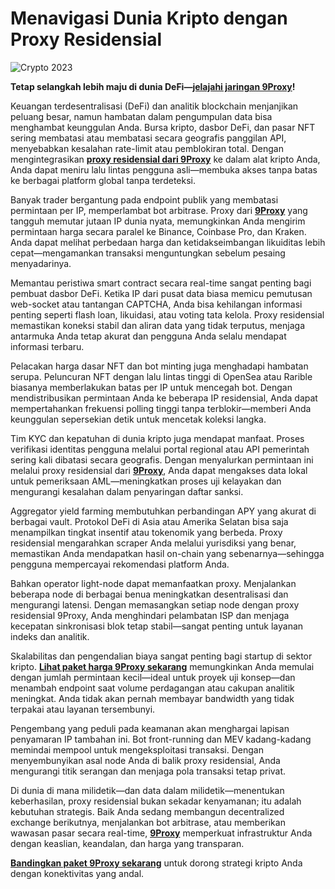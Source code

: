 # Menavigasi Dunia Kripto dengan Proxy Residensial

![Crypto 2023](https://media.vneconomy.vn/images/upload/2023/03/21/crypto-2023.png)

**Tetap selangkah lebih maju di dunia DeFi—[jelajahi jaringan 9Proxy](https://9proxyofficial.short.gy/github-homepage-nathan275)!**

Keuangan terdesentralisasi (DeFi) dan analitik blockchain menjanjikan peluang besar, namun hambatan dalam pengumpulan data bisa menghambat keunggulan Anda. Bursa kripto, dasbor DeFi, dan pasar NFT sering membatasi atau membatasi secara geografis panggilan API, menyebabkan kesalahan rate-limit atau pemblokiran total. Dengan mengintegrasikan **[proxy residensial dari 9Proxy](https://9proxyofficial.short.gy/github-homepage-nathan275)** ke dalam alat kripto Anda, Anda dapat meniru lalu lintas pengguna asli—membuka akses tanpa batas ke berbagai platform global tanpa terdeteksi.

Banyak trader bergantung pada endpoint publik yang membatasi permintaan per IP, memperlambat bot arbitrase. Proxy dari **[9Proxy](https://9proxyofficial.short.gy/github-homepage-nathan275)** yang tangguh memutar jutaan IP dunia nyata, memungkinkan Anda mengirim permintaan harga secara paralel ke Binance, Coinbase Pro, dan Kraken. Anda dapat melihat perbedaan harga dan ketidakseimbangan likuiditas lebih cepat—mengamankan transaksi menguntungkan sebelum pesaing menyadarinya.

Memantau peristiwa smart contract secara real-time sangat penting bagi pembuat dasbor DeFi. Ketika IP dari pusat data biasa memicu pemutusan web-socket atau tantangan CAPTCHA, Anda bisa kehilangan informasi penting seperti flash loan, likuidasi, atau voting tata kelola. Proxy residensial memastikan koneksi stabil dan aliran data yang tidak terputus, menjaga antarmuka Anda tetap akurat dan pengguna Anda selalu mendapat informasi terbaru.

Pelacakan harga dasar NFT dan bot minting juga menghadapi hambatan serupa. Peluncuran NFT dengan lalu lintas tinggi di OpenSea atau Rarible biasanya memberlakukan batas per IP untuk mencegah bot. Dengan mendistribusikan permintaan Anda ke beberapa IP residensial, Anda dapat mempertahankan frekuensi polling tinggi tanpa terblokir—memberi Anda keunggulan sepersekian detik untuk mencetak koleksi langka.

Tim KYC dan kepatuhan di dunia kripto juga mendapat manfaat. Proses verifikasi identitas pengguna melalui portal regional atau API pemerintah sering kali dibatasi secara geografis. Dengan menyalurkan permintaan ini melalui proxy residensial dari **[9Proxy](https://9proxyofficial.short.gy/github-homepage-nathan275)**, Anda dapat mengakses data lokal untuk pemeriksaan AML—meningkatkan proses uji kelayakan dan mengurangi kesalahan dalam penyaringan daftar sanksi.

Aggregator yield farming membutuhkan perbandingan APY yang akurat di berbagai vault. Protokol DeFi di Asia atau Amerika Selatan bisa saja menampilkan tingkat insentif atau tokenomik yang berbeda. Proxy residensial mengarahkan scraper Anda melalui yurisdiksi yang benar, memastikan Anda mendapatkan hasil on-chain yang sebenarnya—sehingga pengguna mempercayai rekomendasi platform Anda.

Bahkan operator light-node dapat memanfaatkan proxy. Menjalankan beberapa node di berbagai benua meningkatkan desentralisasi dan mengurangi latensi. Dengan memasangkan setiap node dengan proxy residensial 9Proxy, Anda menghindari pelambatan ISP dan menjaga kecepatan sinkronisasi blok tetap stabil—sangat penting untuk layanan indeks dan analitik.

Skalabilitas dan pengendalian biaya sangat penting bagi startup di sektor kripto. **[Lihat paket harga 9Proxy sekarang](https://9proxyofficial.short.gy/github-pricing-nathan275)** memungkinkan Anda memulai dengan jumlah permintaan kecil—ideal untuk proyek uji konsep—dan menambah endpoint saat volume perdagangan atau cakupan analitik meningkat. Anda tidak akan pernah membayar bandwidth yang tidak terpakai atau layanan tersembunyi.

Pengembang yang peduli pada keamanan akan menghargai lapisan penyamaran IP tambahan ini. Bot front-running dan MEV kadang-kadang memindai mempool untuk mengeksploitasi transaksi. Dengan menyembunyikan asal node Anda di balik proxy residensial, Anda mengurangi titik serangan dan menjaga pola transaksi tetap privat.

Di dunia di mana milidetik—dan data dalam milidetik—menentukan keberhasilan, proxy residensial bukan sekadar kenyamanan; itu adalah kebutuhan strategis. Baik Anda sedang membangun decentralized exchange berikutnya, menjalankan bot arbitrase, atau memberikan wawasan pasar secara real-time, **[9Proxy](https://9proxyofficial.short.gy/github-homepage-nathan275)** memperkuat infrastruktur Anda dengan keaslian, keandalan, dan harga yang transparan.

**[Bandingkan paket 9Proxy sekarang](https://9proxyofficial.short.gy/github-pricing-nathan275)** untuk dorong strategi kripto Anda dengan konektivitas yang andal.
